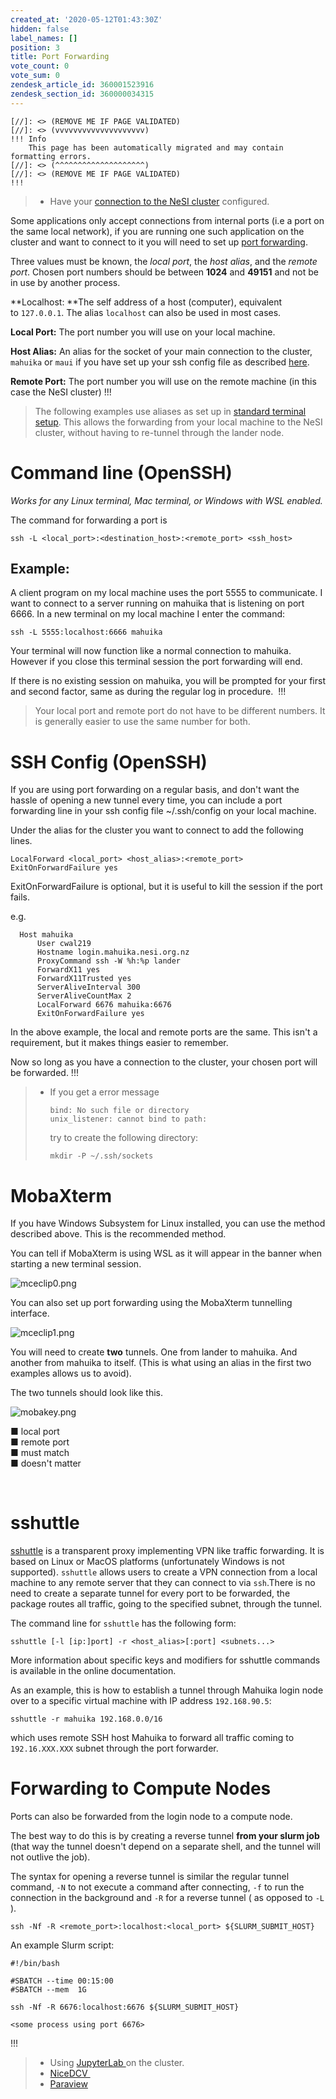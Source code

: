 ```yaml
---
created_at: '2020-05-12T01:43:30Z'
hidden: false
label_names: []
position: 3
title: Port Forwarding
vote_count: 0
vote_sum: 0
zendesk_article_id: 360001523916
zendesk_section_id: 360000034315
---
```



    [//]: <> (REMOVE ME IF PAGE VALIDATED)
    [//]: <> (vvvvvvvvvvvvvvvvvvvv)
    !!! Info
        This page has been automatically migrated and may contain formatting errors.
    [//]: <> (^^^^^^^^^^^^^^^^^^^^)
    [//]: <> (REMOVE ME IF PAGE VALIDATED)
    !!!
>
> -   Have your [connection to the NeSI
>     cluster](https://support.nesi.org.nz/hc/en-gb/articles/360000625535-Standard-Terminal-Setup)
>     configured.

Some applications only accept connections from internal ports (i.e a
port on the same local network), if you are running one such application
on the cluster and want to connect to it you will need to set up [port
forwarding](https://en.wikipedia.org/wiki/Port_forwarding).

Three values must be known, the *local port*, the *host alias*, and the
*remote port*. Chosen port numbers should be between **1024** and
**49151** and not be in use by another process.

**Localhost: **The self address of a host (computer), equivalent
to `127.0.0.1`. The alias `localhost` can also be used in most cases.

**Local Port:** The port number you will use on your local machine. 

**Host Alias:** An alias for the socket of your main connection to the
cluster, `mahuika` or `maui` if you have set up your ssh config file as
described
[here](https://support.nesi.org.nz/hc/en-gb/articles/360000625535).

**Remote Port:** The port number you will use on the remote machine (in
this case the NeSI cluster)
!!!
>
> The following examples use aliases as set up in [standard terminal
> setup](https://support.nesi.org.nz/hc/en-gb/articles/360000625535).
> This allows the forwarding from your local machine to the NeSI
> cluster, without having to re-tunnel through the lander node.

# Command line (OpenSSH)

*Works for any Linux terminal, Mac terminal, or Windows with WSL
enabled.*

The command for forwarding a port is

    ssh -L <local_port>:<destination_host>:<remote_port> <ssh_host>

## Example:

A client program on my local machine uses the port 5555 to communicate.
I want to connect to a server running on mahuika that is listening on
port 6666. In a new terminal on my local machine I enter the command:

    ssh -L 5555:localhost:6666 mahuika 

Your terminal will now function like a normal connection to mahuika.
However if you close this terminal session the port forwarding will end.

If there is no existing session on mahuika, you will be prompted for
your first and second factor, same as during the regular log in
procedure. 
!!!
>
> Your local port and remote port do not have to be different numbers.
> It is generally easier to use the same number for both.

# SSH Config (OpenSSH)

If you are using port forwarding on a regular basis, and don't want the
hassle of opening a new tunnel every time, you can include a port
forwarding line in your ssh config file ~/.ssh/config on your local
machine.

Under the alias for the cluster you want to connect to add the following
lines.

    LocalForward <local_port> <host_alias>:<remote_port>
    ExitOnForwardFailure yes

ExitOnForwardFailure is optional, but it is useful to kill the session
if the port fails. 

e.g.

      Host mahuika
          User cwal219
          Hostname login.mahuika.nesi.org.nz
          ProxyCommand ssh -W %h:%p lander
          ForwardX11 yes
          ForwardX11Trusted yes
          ServerAliveInterval 300
          ServerAliveCountMax 2
          LocalForward 6676 mahuika:6676
          ExitOnForwardFailure yes

In the above example, the local and remote ports are the same. This
isn't a requirement, but it makes things easier to remember.

Now so long as you have a connection to the cluster, your chosen port
will be forwarded.
!!!
>
> -   If you get a error message
>
>         bind: No such file or directory
>         unix_listener: cannot bind to path: 
>
>     try to create the following directory:
>
>         mkdir -P ~/.ssh/sockets

# MobaXterm

If you have Windows Subsystem for Linux installed, you can use the
method described above. This is the recommended method.

You can tell if MobaXterm is using WSL as it will appear in the banner
when starting a new terminal session. 

![mceclip0.png](assets/images/360004708596_1.name_me)

You can also set up port forwarding using the MobaXterm tunnelling
interface.

![mceclip1.png](assets/images/360004708616_1.name_me)

You will need to create **two** tunnels. One from lander to mahuika. And
another from mahuika to itself. (This is what using an alias in the
first two examples allows us to avoid).

The two tunnels should look like this.

![mobakey.png](assets/images/360004580035_1.name_me)

■ local port  
■ remote port  
■ must match  
■ doesn't matter

 

# sshuttle 

[sshuttle](https://sshuttle.readthedocs.io/en/stable/) is a transparent
proxy implementing VPN like traffic forwarding. It is based on Linux or
MacOS platforms (unfortunately Windows is not supported). `sshuttle`
allows users to create a VPN connection from a local machine to any
remote server that they can connect to via `ssh`.There is no need to
create a separate tunnel for every port to be forwarded, the package
routes all traffic, going to the specified subnet, through the tunnel.

The command line for `sshuttle` has the following form:

    sshuttle [-l [ip:]port] -r <host_alias>[:port] <subnets...>

More information about specific keys and modifiers for sshuttle commands
is available in the online documentation.

As an example, this is how to establish a tunnel through Mahuika login
node over to a specific virtual machine with IP address `192.168.90.5`:

    sshuttle -r mahuika 192.168.0.0/16

which uses remote SSH host Mahuika to forward all traffic coming to
`192.16.XXX.XXX` subnet through the port forwarder.

# Forwarding to Compute Nodes

Ports can also be forwarded from the login node to a compute node.

The best way to do this is by creating a reverse tunnel **from your
slurm job** (that way the tunnel doesn't depend on a separate shell, and
the tunnel will not outlive the job). 

The syntax for opening a reverse tunnel is similar the regular tunnel
command, `-N` to not execute a command after connecting, `-f` to run the
connection in the background and `-R` for a reverse tunnel ( as opposed
to `-L` ).

    ssh -Nf -R <remote_port>:localhost:<local_port> ${SLURM_SUBMIT_HOST}

An example Slurm script:

    #!/bin/bash

    #SBATCH --time 00:15:00
    #SBATCH --mem  1G

    ssh -Nf -R 6676:localhost:6676 ${SLURM_SUBMIT_HOST}

    <some process using port 6676>
!!!
>
> -   Using
>     [JupyterLab ](https://support.nesi.org.nz/hc/en-gb/articles/360001093315)on
>     the cluster.
> -   [NiceDCV ](https://support.nesi.org.nz/hc/en-gb/articles/360000719156)
> -   [Paraview](https://support.nesi.org.nz/hc/en-gb/articles/360001002956-ParaView)
